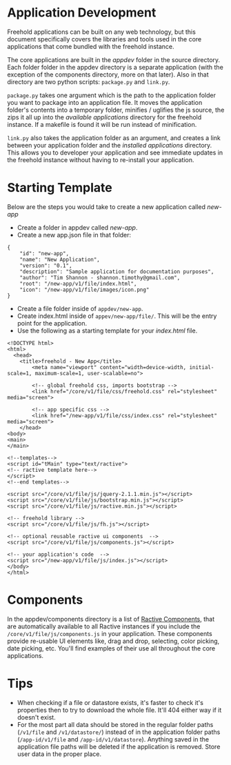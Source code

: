 Application Development
=======================
Freehold applications can be built on any web technology, but this document specifically covers the libraries and tools used in the core applications that come bundled with the freehold instance.

The core applications are built in the *appdev* folder in the source directory.  Each folder folder in the appdev directory is a separate application (with the exception of the components directory, more on that later).  Also in that directory are two python scripts: `package.py` and `link.py`.   

`package.py` takes one argument which is the path to the application folder you want to package into an application file.  It moves the application folder's contents into a temporary folder, minifies / uglifies the js source, the zips it all up into the *available applications* directory for the freehold instance. If a makefile is found it will be run instead of minification.

`link.py` also takes the application folder as an argument, and creates a link between your application folder and the *installed applications* directory.  This allows you to developer your application and see immediate updates in the freehold instance without having to re-install your application.


Starting Template
=================
Below are the steps you would take to create a new application called *new-app*

* Create a folder in appdev called *new-app*.
* Create a new app.json file in that folder:
```
{
	"id": "new-app",
	"name": "New Application",
	"version": "0.1",
	"description": "Sample application for documentation purposes",
	"author": "Tim Shannon - shannon.timothy@gmail.com",
	"root": "/new-app/v1/file/index.html",
	"icon": "/new-app/v1/file/images/icon.png"
}
```
* Create a file folder inside of `appdev/new-app`.
* Create index.html inside of `appev/new-app/file/`.  This will be the entry point for the application.
* Use the following as a starting template for your *index.html* file.
```
<!DOCTYPE html>
<html>
  <head>
    <title>freehold - New App</title>
		<meta name="viewport" content="width=device-width, initial-scale=1, maximum-scale=1, user-scalable=no">

		<!-- global freehold css, imports bootstrap -->
		<link href="/core/v1/file/css/freehold.css" rel="stylesheet" media="screen"> 

		<!-- app specific css -->
		<link href="/new-app/v1/file/css/index.css" rel="stylesheet" media="screen"> 
	</head>
<body>
<main>
</main>
			
<!--templates-->
<script id="tMain" type="text/ractive">
<!-- ractive template here-->
</script>
<!--end templates-->

<script src="/core/v1/file/js/jquery-2.1.1.min.js"></script>
<script src="/core/v1/file/js/bootstrap.min.js"></script>
<script src="/core/v1/file/js/ractive.min.js"></script>

<!-- freehold library -->
<script src="/core/v1/file/js/fh.js"></script>

<!-- optional reusable ractive ui components  -->
<script src="/core/v1/file/js/components.js"></script>

<!-- your application's code  -->
<script src="/new-app/v1/file/js/index.js"></script>
</body>
</html>
```

Components
===========
In the appdev/components directory is a list of [Ractive Components](https://github.com/ractivejs/component-spec), that are automatically available to all Ractive instances if you include the `/core/v1/file/js/components.js` in your application.  These components provide re-usable UI elements like, drag and drop, selecting, color picking, date picking, etc.  You'll find examples of their use all throughout the core applications.


Tips
====

* When checking if a file or datastore exists, it's faster to check it's properties then to try to download the whole file.  It'll 404 either way if it doesn't exist.
* For the most part all data should be stored in the regular folder paths (`/v1/file` and `/v1/datastore/`) instead of in the application folder paths (`/app-id/v1/file` and `/app-id/v1/datastore`).  Anything saved in the application file paths will be deleted if the application is removed.  Store user data in the proper place.
